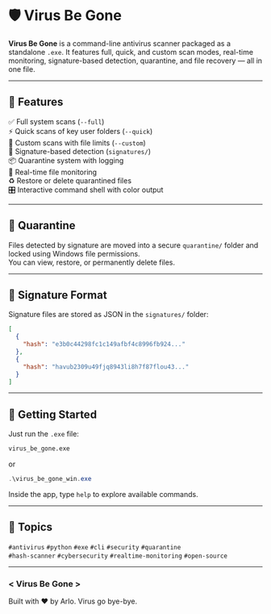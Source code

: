 # 🛡️ Virus Be Gone

**Virus Be Gone** is a command-line antivirus scanner packaged as a standalone `.exe`. It features full, quick, and custom scan modes, real-time monitoring, signature-based detection, quarantine, and file recovery — all in one file.

---

## 🔧 Features

✅ Full system scans (`--full`)  
⚡ Quick scans of key user folders (`--quick`)  
🎯 Custom scans with file limits (`--custom`)  
🧬 Signature-based detection (`signatures/`)  
📦 Quarantine system with logging  
🔄 Real-time file monitoring  
♻️ Restore or delete quarantined files  
🎛️ Interactive command shell with color output  

---

## 📁 Quarantine

Files detected by signature are moved into a secure `quarantine/` folder and locked using Windows file permissions.  
You can view, restore, or permanently delete files.

---

## 📂 Signature Format

Signature files are stored as JSON in the `signatures/` folder:

```json
[
  {
    "hash": "e3b0c44298fc1c149afbf4c8996fb924..."
  },
  {
    "hash": "havub2309u49fjq8943li8h7f87flou43..."
  }
]
```

---

## 🚀 Getting Started

Just run the `.exe` file:

```bash
virus_be_gone.exe
```

or

```powershell
.\virus_be_gone_win.exe
```

Inside the app, type `help` to explore available commands.

---

## 📌 Topics

`#antivirus` `#python` `#exe` `#cli` `#security` `#quarantine`  
`#hash-scanner` `#cybersecurity` `#realtime-monitoring` `#open-source`

---

### < Virus Be Gone >
Built with ❤️ by Arlo. Virus go bye-bye.
